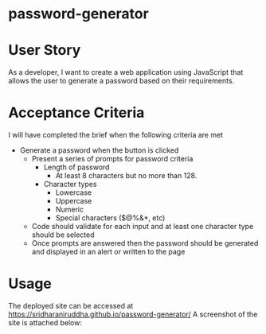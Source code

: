 # password-generator

# User Story
As a developer, I want to create a web application using JavaScript that allows the user to generate a password based on their requirements.

# Acceptance Criteria
I will have completed the brief when the following criteria are met

* Generate a password when the button is clicked
  * Present a series of prompts for password criteria
    * Length of password
      * At least 8 characters but no more than 128.
    * Character types
      * Lowercase
      * Uppercase
      * Numeric
      * Special characters ($@%&*, etc)
  * Code should validate for each input and at least one character type should be selected
  * Once prompts are answered then the password should be generated and displayed in an alert or written to the page


# Usage

The deployed site can be accessed at https://sridharaniruddha.github.io/password-generator/
A screenshot of the site is attached below:
